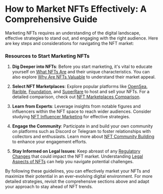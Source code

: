 # How to Market NFTs Effectively: A Comprehensive Guide

Marketing NFTs requires an understanding of the digital landscape, effective strategies to stand out, and engaging with the right audience. Here are key steps and considerations for navigating the NFT market:

### Resources to Start Marketing NFTs

1. **Dig Deeper into NFTs**: Before you start marketing, it's vital to educate yourself on [What NFTs Are](https://en.wikipedia.org/wiki/Non-fungible_token) and their unique characteristics. You can also explore [Why Are NFTs Valuable](https://www.license-token.com/wiki/why-are-nf-ts-valuable) to understand their market appeal.

2. **Select NFT Marketplaces**: Explore popular platforms like [OpenSea](https://opensea.io/), [Rarible](https://rarible.com/), [Foundation](https://foundation.app/), and [SuperRare](https://superrare.com/) to host and sell your NFTs. For a detailed comparison, check out [NFT Marketplaces Comparison](https://www.license-token.com/wiki/nft-marketplaces-comparison).

3. **Learn from Experts**: Leverage insights from notable figures and influencers within the NFT space to reach wider audiences. Consider studying [NFT Influencer Marketing](https://www.license-token.com/wiki/nft-influencer-marketing) for effective strategies.

4. **Engage the Community**: Participate in and build your own community on platforms such as Discord or Telegram to foster relationships with collectors and enthusiasts. Learn more about [NFT Community Building](https://www.license-token.com/wiki/nft-community-building) to enhance your engagement efforts.

5. **Stay Informed on Legal Issues**: Keep abreast of any [Regulatory Changes](https://www.coindesk.com/learn/top-legal-challenges-in-the-nft-space/) that could impact the NFT market. Understanding [Legal Aspects of NFTs](https://www.license-token.com/wiki/legal-aspects-of-nf-ts) can help you navigate potential challenges.

By following these guidelines, you can effectively market your NFTs and maximize their potential in an ever-evolving digital environment. For more detailed strategies, revisit the comprehensive sections above and adapt your approach to stay ahead of NFT trends.